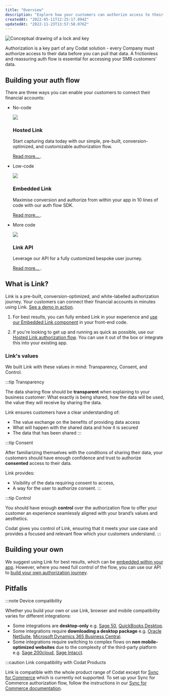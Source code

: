 ```yaml
---
title: "Overview"
description: "Explore how your customers can authorize access to their data"
createdAt: "2022-05-11T12:25:17.094Z"
updatedAt: "2022-11-23T13:57:58.076Z"
---
```


![Conceptual drawing of a lock and key](https://files.readme.io/b80d96c-19B0071C-0CCD-4423-8903-A979A32DD225.jpeg)

Authorization is a key part of any Codat solution - every Company must authorize access to their data before you can pull that data. A frictionless and reassuring auth flow is essential for accessing your SMB customers' data.

## Building your auth flow

There are three ways you can enable your customers to connect their financial accounts:

<ul className="card-container col-3">
  <li className="card">
    <p>No-code</p>
    <div class="header">
      <img
        src="https://www.codat.io/wp-content/themes/class/dist/images/copy-feature-bullet.svg"
        class="mini-icon"
      />
      <h3>Hosted Link</h3>
    </div>
    <p>
      Start capturing data today with our simple, pre-built,
      conversion-optimized, and customizable authorization flow.
    </p>
    <p>
      <a href="/authorize-hosted-link">
        Read more...
      </a>
      .
    </p>
  </li>

  <li className="card">
    <p>Low-code</p>
    <div class="header">
      <img
        src="https://www.codat.io/wp-content/themes/class/dist/images/copy-feature-bullet.svg"
        class="mini-icon"
      />
      <h3>Embedded Link</h3>
    </div>
    <p>
      Maximise conversion and authorize from within your app in 10 lines of code
      with our auth flow SDK.
    </p>
    <p>
      <a href="/authorize-embedded-link">
        Read more...
      </a>
      .
    </p>
  </li>

  <li className="card">
    <p>More code</p>
    <div class="header">
      <img
        src="https://www.codat.io/wp-content/themes/class/dist/images/copy-feature-bullet.svg"
        class="mini-icon"
      />
      <h3>Link API</h3>
    </div>
    <p>Leverage our API for a fully customized bespoke user journey.</p>
    <p>
      <a href="/build-your-own-authorization-journey">
        Read more...
      </a>
      .
    </p>
  </li>
</ul>

## What is Link?

Link is a pre-built, conversion-optimized, and white-labelled authorization journey. Your customers can connect their financial accounts in minutes using Link. <a href="https://links.codat.io/client/873ff19e-6fe0-47b0-a4e1-e19f344c78f6?user=8ee6c557-949c-40a8-b31d-e1fa02ef7fbc" target="_blank">See a demo in action</a>.

1. For best results, you can fully embed Link in your experience and [use our Embedded Link component](/authorize-embedded-link) in your front-end code.

2. If you're looking to get up and running as quick as possible, use our [Hosted Link authorization flow](/authorize-hosted-link). You can use it out of the box or integrate this into your existing app.

### Link's values

We built Link with these values in mind: Transparency, Consent, and Control.

:::tip Transparency

The data sharing flow should be **transparent** when explaining to your business customer: What exactly is being shared, how the data will be used, the value they will receive by sharing the data.

Link ensures customers have a clear understanding of:

- The value exchange on the benefits of providing data access
- What will happen with the shared data and how it is secured
- The data that has been shared
  :::

:::tip Consent

After familiarizing themselves with the conditions of sharing their data, your customers should have enough confidence and trust to authorize **consented** access to their data.

Link provides:

- Visibility of the data requiring consent to access,
- A way for the user to authorize consent.
  :::

:::tip Control

You should have enough **control** over the authorization flow to offer your customer an experience seamlessly aligned with your brand’s values and aesthetics.

Codat gives you control of Link, ensuring that it meets your use case and provides a focused and relevant flow which your customers understand.
:::

## Building your own

We suggest using Link for best results, which can be [embedded within your app](/authorize-embedded-link). However, where you need full control of the flow, you can use our API to [build your own authorization journey](/build-your-own-authorization-journey).

## Pitfalls

:::note Device compatibility

Whether you build your own or use Link, browser and mobile compatibility varies for different integrations:

- Some integrations are **desktop-only** e.g. [Sage 50](/accounting-sage50), [QuickBooks Desktop](/accounting-quickbooksdesktop).
- Some integrations require **downloading a desktop package** e.g. [Oracle NetSuite](/accounting-netsuite), [Microsoft Dynamics 365 Business Central](/accounting-dynamics365businesscentral).
- Some integrations require switching to complex flows on **non mobile-optimized websites** due to the complexity of the third-party platform e.g. [Sage 200cloud](/accounting-sage200), [Sage Intacct](/accounting-sage-intacct).

:::caution Link compatibility with Codat Products

Link is compatible with the whole product range of Codat except for [Sync for Commerce](/sync-commerce/overview) which is currently not supported. To set up your Sync for Commerce authorization flow, follow the instructions in our [Sync for Commerce documentation](/sync-commerce/overview).
